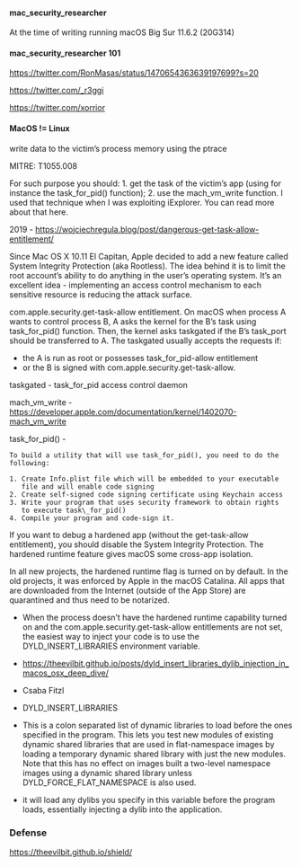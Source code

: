 #### mac_security_researcher

At the time of writing running macOS Big Sur 11.6.2 (20G314)

#### mac_security_researcher 101

https://twitter.com/RonMasas/status/1470654363639197699?s=20

https://twitter.com/_r3ggi

https://twitter.com/xorrior


#### MacOS != Linux
write data to the victim’s process memory using the ptrace

MITRE: T1055.008

For such purpose you should: 1. get the task of the victim’s app (using for instance the task_for_pid() function); 2. use the mach_vm_write function. I used that technique when I was exploiting iExplorer. You can read more about that here.

2019 - https://wojciechregula.blog/post/dangerous-get-task-allow-entitlement/

Since Mac OS X 10.11 El Capitan, Apple decided to add a new feature called System Integrity Protection (aka Rootless). The idea behind it is to limit the root account’s ability to do anything in the user’s operating system. It’s an excellent idea - implementing an access control mechanism to each sensitive resource is reducing the attack surface.

com.apple.security.get-task-allow entitlement. On macOS when process A wants to control process B, A asks the kernel for the B’s task using task_for_pid() function. Then, the kernel asks taskgated if the B’s task_port should be transferred to A. The taskgated usually accepts the requests if:
- the A is run as root or possesses task_for_pid-allow entitlement
- or the B is signed with com.apple.security.get-task-allow.

taskgated - task_for_pid access control daemon

mach_vm_write - https://developer.apple.com/documentation/kernel/1402070-mach_vm_write

task_for_pid() -

```
To build a utility that will use task_for_pid(), you need to do the following:

1. Create Info.plist file which will be embedded to your executable 
   file and will enable code signing 
2. Create self-signed code signing certificate using Keychain access 
3. Write your program that uses security framework to obtain rights 
   to execute task\_for_pid() 
4. Compile your program and code-sign it.
```

If you want to debug a hardened app (without the get-task-allow entitlement), you should disable the System Integrity Protection. The hardened runtime feature gives macOS some cross-app isolation.

In all new projects, the hardened runtime flag is turned on by default. In the old projects, it was enforced by Apple in the macOS Catalina. All apps that are downloaded from the Internet (outside of the App Store) are quarantined and thus need to be notarized.

- When the process doesn’t have the hardened runtime capability turned on and the com.apple.security.get-task-allow entitlements are not set, the easiest way to inject your code is to use the DYLD_INSERT_LIBRARIES environment variable.

- https://theevilbit.github.io/posts/dyld_insert_libraries_dylib_injection_in_macos_osx_deep_dive/
- Csaba Fitzl


- DYLD_INSERT_LIBRARIES 
- This  is  a colon separated list of dynamic libraries to load before the ones specified in the program.  This lets you test new modules of existing dynamic shared libraries that are used in flat-namespace images by loading a temporary dynamic shared library with just the new modules. Note that this has no effect on images built a two-level  namespace  images  using  a  dynamic shared library unless DYLD_FORCE_FLAT_NAMESPACE is also used.

- it will load any dylibs you specify in this variable before the program loads, essentially injecting a dylib into the application.

### Defense

https://theevilbit.github.io/shield/












